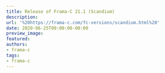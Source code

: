 ```yaml
---
title: Release of Frama-C 21.1 (Scandium)
description:
url: '%20https://frama-c.com/fc-versions/scandium.html%20'
date: 2020-06-25T00:00:00-00:00
preview_image:
featured:
authors:
- frama-c
tags:
- frama-c
---
```



